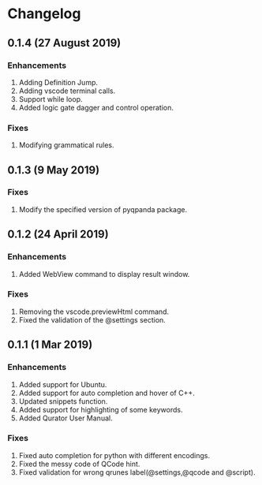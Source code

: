 # Changelog

## 0.1.4 (27 August 2019)

### Enhancements

1. Adding Definition Jump.
2. Adding vscode terminal calls.
3. Support while loop.
4. Added logic gate dagger and control operation.

### Fixes

1. Modifying grammatical rules.

## 0.1.3 (9 May 2019)

### Fixes

1. Modify the specified version of pyqpanda package.

## 0.1.2 (24 April 2019)

### Enhancements

1. Added WebView command to display result window.

### Fixes

1. Removing the vscode.previewHtml command.
2. Fixed the validation of the @settings section.

## 0.1.1 (1 Mar 2019)

### Enhancements

1. Added support for Ubuntu.
2. Added support for auto completion and hover of C++.
3. Updated snippets function.
4. Added support for highlighting of some keywords.
5. Added Qurator User Manual.

### Fixes

1. Fixed auto completion for python with different encodings.
2. Fixed the messy code of QCode hint.
3. Fixed validation for wrong qrunes label(@settings,@qcode and @script). 

